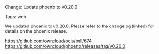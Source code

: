 Change: Update phoenix to v0.20.0

Tags: web

We updated phoenix to v0.20.0. Please refer to the changelog (linked) for details on the phoenix release.

https://github.com/owncloud/ocis/pull/674
https://github.com/owncloud/phoenix/releases/tag/v0.20.0